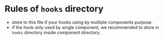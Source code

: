 # Rules of `hooks` directory

- store to this file if your hooks using by multiple components purpose.
- if the hook only used by single component, we recommended to store in `hooks` directory inside component directory.
